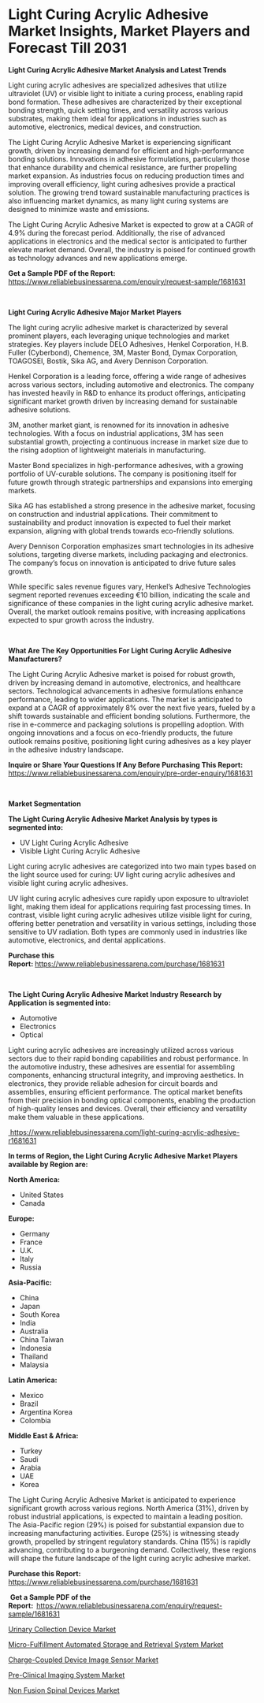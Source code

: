 <p><h1>Light Curing Acrylic Adhesive Market Insights, Market Players and Forecast Till 2031</h1></p><p><strong>Light Curing Acrylic Adhesive Market Analysis and Latest Trends</strong></p>
<p><p>Light curing acrylic adhesives are specialized adhesives that utilize ultraviolet (UV) or visible light to initiate a curing process, enabling rapid bond formation. These adhesives are characterized by their exceptional bonding strength, quick setting times, and versatility across various substrates, making them ideal for applications in industries such as automotive, electronics, medical devices, and construction.</p><p>The Light Curing Acrylic Adhesive Market is experiencing significant growth, driven by increasing demand for efficient and high-performance bonding solutions. Innovations in adhesive formulations, particularly those that enhance durability and chemical resistance, are further propelling market expansion. As industries focus on reducing production times and improving overall efficiency, light curing adhesives provide a practical solution. The growing trend toward sustainable manufacturing practices is also influencing market dynamics, as many light curing systems are designed to minimize waste and emissions.</p><p>The Light Curing Acrylic Adhesive Market is expected to grow at a CAGR of 4.9% during the forecast period. Additionally, the rise of advanced applications in electronics and the medical sector is anticipated to further elevate market demand. Overall, the industry is poised for continued growth as technology advances and new applications emerge.</p></p>
<p><strong>Get a Sample PDF of the Report:&nbsp;</strong> <a href="https://www.reliablebusinessarena.com/enquiry/request-sample/1681631?utm_campaign=1172&utm_medium=2&utm_source=Github&utm_content=ia&utm_term=01102024&utm_id=light-curing-acrylic-adhesive">https://www.reliablebusinessarena.com/enquiry/request-sample/1681631</a></p>
<p>&nbsp;</p>
<p><strong>Light Curing Acrylic Adhesive Major Market Players</strong></p>
<p><p>The light curing acrylic adhesive market is characterized by several prominent players, each leveraging unique technologies and market strategies. Key players include DELO Adhesives, Henkel Corporation, H.B. Fuller (Cyberbond), Chemence, 3M, Master Bond, Dymax Corporation, TOAGOSEI, Bostik, Sika AG, and Avery Dennison Corporation.</p><p>Henkel Corporation is a leading force, offering a wide range of adhesives across various sectors, including automotive and electronics. The company has invested heavily in R&D to enhance its product offerings, anticipating significant market growth driven by increasing demand for sustainable adhesive solutions.</p><p>3M, another market giant, is renowned for its innovation in adhesive technologies. With a focus on industrial applications, 3M has seen substantial growth, projecting a continuous increase in market size due to the rising adoption of lightweight materials in manufacturing.</p><p>Master Bond specializes in high-performance adhesives, with a growing portfolio of UV-curable solutions. The company is positioning itself for future growth through strategic partnerships and expansions into emerging markets.</p><p>Sika AG has established a strong presence in the adhesive market, focusing on construction and industrial applications. Their commitment to sustainability and product innovation is expected to fuel their market expansion, aligning with global trends towards eco-friendly solutions.</p><p>Avery Dennison Corporation emphasizes smart technologies in its adhesive solutions, targeting diverse markets, including packaging and electronics. The company’s focus on innovation is anticipated to drive future sales growth.</p><p>While specific sales revenue figures vary, Henkel’s Adhesive Technologies segment reported revenues exceeding €10 billion, indicating the scale and significance of these companies in the light curing acrylic adhesive market. Overall, the market outlook remains positive, with increasing applications expected to spur growth across the industry.</p></p>
<p>&nbsp;</p>
<p><strong>What Are The Key Opportunities For Light Curing Acrylic Adhesive Manufacturers?</strong></p>
<p><p>The Light Curing Acrylic Adhesive market is poised for robust growth, driven by increasing demand in automotive, electronics, and healthcare sectors. Technological advancements in adhesive formulations enhance performance, leading to wider applications. The market is anticipated to expand at a CAGR of approximately 8% over the next five years, fueled by a shift towards sustainable and efficient bonding solutions. Furthermore, the rise in e-commerce and packaging solutions is propelling adoption. With ongoing innovations and a focus on eco-friendly products, the future outlook remains positive, positioning light curing adhesives as a key player in the adhesive industry landscape.</p></p>
<p><strong>Inquire or Share Your Questions If Any Before Purchasing This Report:</strong> <a href="https://www.reliablebusinessarena.com/enquiry/pre-order-enquiry/1681631?utm_campaign=1172&utm_medium=2&utm_source=Github&utm_content=ia&utm_term=01102024&utm_id=light-curing-acrylic-adhesive">https://www.reliablebusinessarena.com/enquiry/pre-order-enquiry/1681631</a></p>
<p>&nbsp;</p>
<p><strong>Market Segmentation</strong></p>
<p><strong>The Light Curing Acrylic Adhesive Market Analysis by types is segmented into:</strong></p>
<p><ul><li>UV Light Curing Acrylic Adhesive</li><li>Visible Light Curing Acrylic Adhesive</li></ul></p>
<p><p>Light curing acrylic adhesives are categorized into two main types based on the light source used for curing: UV light curing acrylic adhesives and visible light curing acrylic adhesives. </p><p>UV light curing acrylic adhesives cure rapidly upon exposure to ultraviolet light, making them ideal for applications requiring fast processing times. In contrast, visible light curing acrylic adhesives utilize visible light for curing, offering better penetration and versatility in various settings, including those sensitive to UV radiation. Both types are commonly used in industries like automotive, electronics, and dental applications.</p></p>
<p><strong>Purchase this Report:&nbsp;</strong><a href="https://www.reliablebusinessarena.com/purchase/1681631?utm_campaign=1172&utm_medium=2&utm_source=Github&utm_content=ia&utm_term=01102024&utm_id=light-curing-acrylic-adhesive">https://www.reliablebusinessarena.com/purchase/1681631</a></p>
<p>&nbsp;</p>
<p><strong>The Light Curing Acrylic Adhesive Market Industry Research by Application is segmented into:</strong></p>
<p><ul><li>Automotive</li><li>Electronics</li><li>Optical</li></ul></p>
<p><p>Light curing acrylic adhesives are increasingly utilized across various sectors due to their rapid bonding capabilities and robust performance. In the automotive industry, these adhesives are essential for assembling components, enhancing structural integrity, and improving aesthetics. In electronics, they provide reliable adhesion for circuit boards and assemblies, ensuring efficient performance. The optical market benefits from their precision in bonding optical components, enabling the production of high-quality lenses and devices. Overall, their efficiency and versatility make them valuable in these applications.</p></p>
<p><a href="https://www.reliablebusinessarena.com/light-curing-acrylic-adhesive-r1681631?utm_campaign=1172&utm_medium=2&utm_source=Github&utm_content=ia&utm_term=01102024&utm_id=light-curing-acrylic-adhesive">&nbsp;https://www.reliablebusinessarena.com/light-curing-acrylic-adhesive-r1681631</a></p>
<p><strong>In terms of Region, the Light Curing Acrylic Adhesive Market Players available by Region are:</strong></p>
<p>
    <p> <strong> North America: </strong>
        <ul>
            <li>United States</li>
            <li>Canada</li>
        </ul>
        </p> 
    <p> <strong> Europe: </strong>
        <ul>
            <li>Germany</li>
            <li>France</li>
            <li>U.K.</li>
            <li>Italy</li>
            <li>Russia</li>
        </ul>
        </p> 
    <p> <strong> Asia-Pacific: </strong>
        <ul>
            <li>China</li>
            <li>Japan</li>
            <li>South Korea</li>
            <li>India</li>
            <li>Australia</li>
            <li>China Taiwan</li>
            <li>Indonesia</li>
            <li>Thailand</li>
            <li>Malaysia</li>
        </ul>
        </p> 
    <p> <strong> Latin America: </strong>
        <ul>
            <li>Mexico</li>
            <li>Brazil</li>
            <li>Argentina Korea</li>
            <li>Colombia</li>
        </ul>
        </p> 
    <p> <strong> Middle East & Africa: </strong>
        <ul>
            <li>Turkey</li>
            <li>Saudi</li>
            <li>Arabia</li>
            <li>UAE</li>
            <li>Korea</li>
        </ul>
    </p>
    </p>
<p><p>The Light Curing Acrylic Adhesive Market is anticipated to experience significant growth across various regions. North America (31%), driven by robust industrial applications, is expected to maintain a leading position. The Asia-Pacific region (29%) is poised for substantial expansion due to increasing manufacturing activities. Europe (25%) is witnessing steady growth, propelled by stringent regulatory standards. China (15%) is rapidly advancing, contributing to a burgeoning demand. Collectively, these regions will shape the future landscape of the light curing acrylic adhesive market.</p></p>
<p><strong>Purchase this Report: </strong><a href="https://www.reliablebusinessarena.com/purchase/1681631?utm_campaign=1172&utm_medium=2&utm_source=Github&utm_content=ia&utm_term=01102024&utm_id=light-curing-acrylic-adhesive">https://www.reliablebusinessarena.com/purchase/1681631</a></p>
<p>&nbsp;<strong>Get a Sample PDF of the Report:&nbsp;&nbsp;</strong><a href="https://www.reliablebusinessarena.com/enquiry/request-sample/1681631?utm_campaign=1172&utm_medium=2&utm_source=Github&utm_content=ia&utm_term=01102024&utm_id=light-curing-acrylic-adhesive">https://www.reliablebusinessarena.com/enquiry/request-sample/1681631</a></p>
<p><strong></strong></p>
<p><p><a href="https://www.linkedin.com/pulse/urinary-collection-device-market-size-growing-cagr-41-report-sez1e?utm_campaign=1172&utm_medium=2&utm_source=Github&utm_content=ia&utm_term=01102024&utm_id=light-curing-acrylic-adhesive">Urinary Collection Device Market</a></p><p><a href="https://issuu.com/reportprime-2/docs/micro-fulfillment-automated-storage_d2e66ed22f56da?utm_campaign=1172&utm_medium=2&utm_source=Github&utm_content=ia&utm_term=01102024&utm_id=light-curing-acrylic-adhesive">Micro-Fulfillment Automated Storage and Retrieval System Market</a></p><p><a href="https://issuu.com/reportprime-2/docs/charge-coupled-device-image-sensor-_6b0c0b2ea48774?utm_campaign=1172&utm_medium=2&utm_source=Github&utm_content=ia&utm_term=01102024&utm_id=light-curing-acrylic-adhesive">Charge-Coupled Device Image Sensor Market</a></p><p><a href="https://www.linkedin.com/pulse/what-emerging-market-trends-pre-clinical-imaging-system-p5oge?utm_campaign=1172&utm_medium=2&utm_source=Github&utm_content=ia&utm_term=01102024&utm_id=light-curing-acrylic-adhesive">Pre-Clinical Imaging System Market</a></p><p><a href="https://www.linkedin.com/pulse/non-fusion-spinal-devices-market-analysis-report-global-insights-f1lee?utm_campaign=1172&utm_medium=2&utm_source=Github&utm_content=ia&utm_term=01102024&utm_id=light-curing-acrylic-adhesive">Non Fusion Spinal Devices Market</a></p></p>
